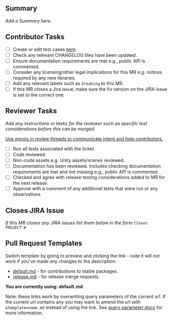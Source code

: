 ## Summary

_Add a Summary here._

## Contributor Tasks

- [ ] Create or edit test cases [here](https://ultrahaptics.atlassian.net/projects/UNITY?selectedItem=com.atlassian.plugins.atlassian-connect-plugin:com.kanoah.test-manager__main-project-page#!/v2/testCases?projectId=15189)
- [ ] Check any relevant CHANGELOG files have been updated.
- [ ] Ensure documentation requirements are met e.g., public API is commented.
- [ ] Consider any licensing/other legal implications for this MR e.g. notices required by any new libraries.
- [ ] Add any relevant labels such as `breaking` to this MR.
- [ ] If this MR closes a Jira issue, make sure the fix version on the JIRA issue is set to the correct one.

## Reviewer Tasks

_Add any instructions or tasks for the reviewer such as specific test considerations before this can be merged._

[Use emojis in review threads to communicate intent and help contributors.](https://github.com/ultraleap/UnityPlugin/blob/develop/CONTRIBUTING.md#review-threads)

- [ ] Run all tests associated with the ticket.
- [ ] Code reviewed.
- [ ] Non-code assets e.g. Unity assets/scenes reviewed.
- [ ] Documentation has been reviewed. Includes checking documentation requirements are met and not missing e.g., public API is commented.
- [ ] Checked and agree with release testing considerations added to MR for the next release.
- [ ] Approve with a comment of any additional tests that were run or any observations

## Closes JIRA Issue

_If this MR closes any JIRA issues list them below in the form `Closes PROJECT-#`_

## Pull Request Templates

Switch template by going to preview and clicking the link - note it will not work if you've made any changes to the description.

- [default.md](?expand=1) - for contributions to stable packages.
- [release.md](?expand=1&template=release.md) - for release merge requests.

**You are currently using: default.md**

Note: these links work by overwriting query parameters of the current url. If the current url contains any you may want to amend the url with `&template=name.md` instead of using the link. See [query parameter docs](https://docs.github.com/en/pull-requests/collaborating-with-pull-requests/proposing-changes-to-your-work-with-pull-requests/using-query-parameters-to-create-a-pull-request) for more information.

